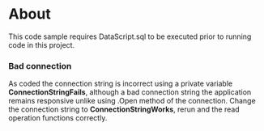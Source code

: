 ﻿# About
This code sample requires DataScript.sql to be executed prior to running code in this project.

### Bad connection
As coded the connection string is incorrect using a private variable  **ConnectionStringFails**, although a bad connection string the application remains responsive unlike using .Open method of the connection. Change the connection string to **ConnectionStringWorks**, rerun and the read operation functions correctly.